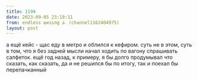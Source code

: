```yaml
---
title: 1194
date: 2023-09-05 23:19:11
from: endless шизing ⍼ (channel1162404975)
layout: post
---
```


а ещё кейс - щас еду в метро и облился к кефиром. суть не в этом, суть в том, что я без задней мысли начал ходить по вагону спрашивать салфеток.
ещё год назад, к примеру, я бы долго продумывал что сказать, как сказать, да и не решился бы по итогу, так и поехал бы перепачканный
